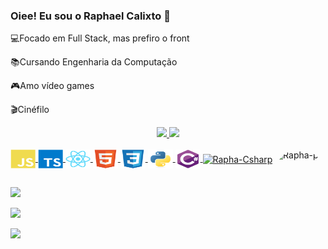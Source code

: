 ### Oiee! Eu sou o Raphael Calixto 👋

💻Focado em Full Stack, mas prefiro o front
<p>
📚Cursando Engenharia da Computação
<p>
🎮Amo vídeo games
<p>
🎬Cinéfilo 
  <p>




<div align="center">
  <a href="https://github.com/RaphaCalixto">
  <img height="180em" src="https://github-readme-stats.vercel.app/api?username=RaphaCalixto&show_icons=true&theme=dracula&include_all_commits=true&count_private=true"/>
  <img height="180em" src="https://github-readme-stats.vercel.app/api/top-langs/?username=RaphaCalixto&layout=compact&langs_count=7&theme=dracula"/>
</div>
<div style="display: inline_block"><br>
  <img align="center" alt="Rapha-Js" height="30" width="40" src="https://raw.githubusercontent.com/devicons/devicon/master/icons/javascript/javascript-plain.svg">
  <img align="center" alt="Rapha-Ts" height="30" width="40" src="https://raw.githubusercontent.com/devicons/devicon/master/icons/typescript/typescript-plain.svg">
  <img align="center" alt="Rapha-React" height="30" width="40" src="https://raw.githubusercontent.com/devicons/devicon/master/icons/react/react-original.svg">
  <img align="center" alt="Rapha-HTML" height="30" width="40" src="https://raw.githubusercontent.com/devicons/devicon/master/icons/html5/html5-original.svg">
  <img align="center" alt="Rapha-CSS" height="30" width="40" src="https://raw.githubusercontent.com/devicons/devicon/master/icons/css3/css3-original.svg">
  <img align="center" alt="Rapha-Python" height="30" width="40" src="https://raw.githubusercontent.com/devicons/devicon/master/icons/python/python-original.svg">
  <img align="center" alt="Rapha-Csharp" height="30" width="40" src="https://raw.githubusercontent.com/devicons/devicon/master/icons/csharp/csharp-original.svg">
  <img align="center" alt="Rapha-Csharp" height="30" width="40" src="https://cdn.jsdelivr.net/gh/devicons/devicon/icons/mysql/mysql-original.svg">
  <img align="right" alt="Rapha-pic" height="150" style="border-radius:50px;" 
  src="https://cdn.discordapp.com/attachments/559918678980821013/991485331213930566/338224_YSRPqb0A.png">
</div>
  
  ##
 
<div> 
  
  <a href="https://www.instagram.com/rapha_calixto/" target="_blank"><img src="https://img.shields.io/badge/-Instagram-%23E4405F?style=for-the-badge&logo=instagram&logoColor=white" target="_blank"></a>
 
  <a href = "mailto:raphacalixto10@gmail.com"><img src="https://img.shields.io/badge/-Gmail-%23333?style=for-the-badge&logo=gmail&logoColor=white" target="_blank"></a>
 
   <a href = "https://www.linkedin.com/in/raphael-roberto-calixto-10a204234/"><img src="https://img.shields.io/badge/-Gmail-%23333?style=for-the-badge&logo=gmail&logoColor=white" target="_blank"></a>
 
</div>

